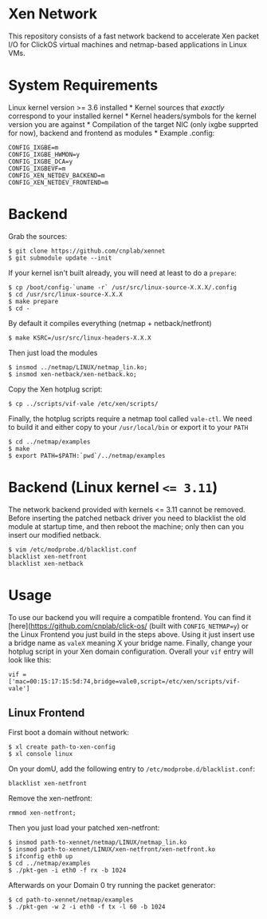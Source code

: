 Xen Network
===========

This repository consists of a fast network backend to accelerate Xen packet I/O for ClickOS virtual machines and netmap-based applications in Linux VMs.


System Requirements
===================

Linux kernel version >= 3.6 installed
	* Kernel sources that *exactly* correspond to your installed kernel
	* Kernel headers/symbols for the kernel version you are against
	* Compilation of the target NIC (only ixgbe supprted for now), backend and frontend as modules
	* Example .config:
	
	CONFIG_IXGBE=m
	CONFIG_IXGBE_HWMON=y
	CONFIG_IXGBE_DCA=y
	CONFIG_IXGBEVF=m
	CONFIG_XEN_NETDEV_BACKEND=m
	CONFIG_XEN_NETDEV_FRONTEND=m

Backend
=======

Grab the sources:

```
$ git clone https://github.com/cnplab/xennet
$ git submodule update --init
```

If your kernel isn't built already, you will need at least
to do a `prepare`:

```
$ cp /boot/config-`uname -r` /usr/src/linux-source-X.X.X/.config
$ cd /usr/src/linux-source-X.X.X
$ make prepare
$ cd -
```

By default it compiles everything (netmap + netback/netfront)

```
$ make KSRC=/usr/src/linux-headers-X.X.X
```

Then just load the modules

```
$ insmod ../netmap/LINUX/netmap_lin.ko;
$ insmod xen-netback/xen-netback.ko;
```

Copy the Xen hotplug script:

```
$ cp ../scripts/vif-vale /etc/xen/scripts/
```

Finally, the hotplug scripts require a netmap tool called `vale-ctl`. 
We need to build it and either copy to your ```/usr/local/bin``` or 
export it to your ```PATH```

```
$ cd ../netmap/examples
$ make	
$ export PATH=$PATH:`pwd`/../netmap/examples
```

Backend (Linux kernel ```<= 3.11```)
================================

The network backend provided with kernels <= 3.11 cannot be removed. 
Before inserting the patched netback driver you need to blacklist 
the old module at startup time, and then reboot the machine; only 
then can you insert our modified netback.


```
$ vim /etc/modprobe.d/blacklist.conf
blacklist xen-netfront
blacklist xen-netback
```

Usage
=====

To use our backend you will require a compatible frontend. 
You can find it [here](https://github.com/cnplab/click-os/ (built with 
```CONFIG_NETMAP=y```) or the Linux Frontend you just build in the steps 
above. Using it just insert use a bridge name as ```valeX``` meaning X your
bridge name. Finally, change your hotplug script in your Xen domain
configuration. Overall your ```vif``` entry will look like this:

```
vif = ['mac=00:15:17:15:5d:74,bridge=vale0,script=/etc/xen/scripts/vif-vale']
```

Linux Frontend
--------------

First boot a domain without network:

```
$ xl create path-to-xen-config
$ xl console linux
```

On your domU, add the following entry to ```/etc/modprobe.d/blacklist.conf```:

```
blacklist xen-netfront
```

Remove the xen-netfront:

```
rmmod xen-netfront;
```

Then you just load your patched xen-netfront:

```
$ insmod path-to-xennet/netmap/LINUX/netmap_lin.ko
$ insmod path-to-xennet/LINUX/xen-netfront/xen-netfront.ko
$ ifconfig eth0 up
$ cd ../netmap/examples
$ ./pkt-gen -i eth0 -f rx -b 1024
```

Afterwards on your Domain 0 try running the packet generator:

```
$ cd path-to-xennet/netmap/examples
$ ./pkt-gen -w 2 -i eth0 -f tx -l 60 -b 1024
```
